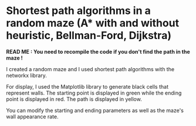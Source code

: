 # Shortest path algorithms in a random maze (A* with and without heuristic, Bellman-Ford, Dijkstra)

**READ ME : You need to recompile the code if you don't find the path in the maze !**

I created a random maze and I used shortest path algorithms with the networkx library.

For display, I used the Matplotlib library to generate black cells that represent walls. The starting point is displayed in green while the ending point is displayed in red. The path is displayed in yellow.

You can modify the starting and ending parameters as well as the maze's wall appearance rate.
